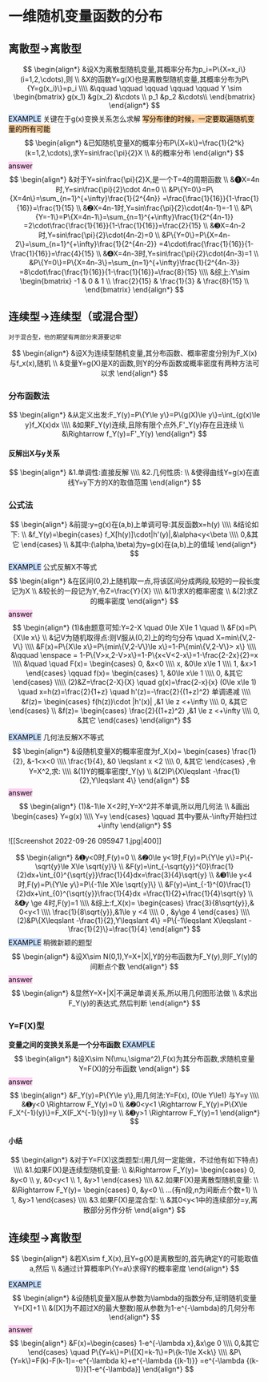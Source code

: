 # 一维随机变量函数的分布
## 离散型->离散型
$$
\begin{align*}
&设X为离散型随机变量,其概率分布为p_i=P\{X=x_i\}(i=1,2,\cdots),则
\\
&X的函数Y=g(X)也是离散型随机变量,其概率分布为P\{Y=g(x_i)\}=p_i
\\\\
&\qquad \qquad \qquad  \qquad \qquad  Y \sim \begin{bmatrix}
g(x_1) &g(x_2) &\cdots  \\
p_1 &p_2 &\cdots\\
\end{bmatrix}
\end{align*}
$$
<mark style="background: #ADCCFFA6;">EXAMPLE</mark>
	关键在于g(x)变换关系怎么求解
	<mark style="background: #FFB86CA6;">写分布律的时候，一定要取遍随机变量的所有可能</mark>
$$
\begin{align*}
&已知随机变量X的概率分布P\{X=k\}=\frac{1}{2^k}(k=1,2,\cdots),求Y=sin\frac{\pi}{2}X
\\
&的概率分布
\end{align*}
$$
<mark style="background: #FFB8EBA6;">answer</mark>
$$
\begin{align*}
&对于Y=sin\frac{\pi}{2}X,是一个T=4的周期函数
\\
&➊X=4n时,Y=sin\frac{\pi}{2}\cdot 4n=0  
\\
&P\{Y=0\}=P\{X=4n\}=\sum_{n=1}^{+\infty}\frac{1}{2^{4n}}
=\frac{\frac{1}{16}}{1-\frac{1}{16}}=\frac{1}{15}
\\
&➋X=4n-1时,Y=sin\frac{\pi}{2}\cdot(4n-1)=-1
\\
&P\{Y=-1\}=P\{X=4n-1\}=\sum_{n=1}^{+\infty}\frac{1}{2^{4n-1}}
=2\cdot\frac{\frac{1}{16}}{1-\frac{1}{16}}=\frac{2}{15}
\\
&➌X=4n-2时,Y=sin\frac{\pi}{2}\cdot(4n-2)=0
\\
&P\{Y=0\}=P\{X=4n-2\}=\sum_{n=1}^{+\infty}\frac{1}{2^{4n-2}}
=4\cdot\frac{\frac{1}{16}}{1-\frac{1}{16}}=\frac{4}{15}
\\
&➍X=4n-3时,Y=sin\frac{\pi}{2}\cdot(4n-3)=1
\\
&P\{Y=0\}=P\{X=4n-3\}=\sum_{n=1}^{+\infty}\frac{1}{2^{4n-3}}
=8\cdot\frac{\frac{1}{16}}{1-\frac{1}{16}}=\frac{8}{15}
\\\\
&综上:Y\sim 
\begin{bmatrix}
-1 & 0 & 1 \\
\frac{2}{15} & \frac{1}{3} & \frac{8}{15} \\
\end{bmatrix}
\end{align*}
$$

## 连续型->连续型（或混合型）
	对于混合型，他的期望有两部分来源要记牢
	
$$
\begin{align*}
&设X为连续型随机变量,其分布函数、概率密度分别为F_X(x)与f_x(x),随机
\\
&变量Y=g(X)是X的函数,则Y的分布函数或概率密度有两种方法可以求
\end{align*}
$$
### 分布函数法
$$
\begin{align*}
&从定义出发:F_Y(y)=P\{Y\le y\}=P\{g(X)\le y\}=\int_{g(x)\le y}f_X(x)dx
\\\\
&如果F_Y(y)连续,且除有限个点外,F'_Y(y)存在且连续
\\
&\Rightarrow f_Y(y)=F'_Y(y)
\end{align*}
$$
#### 反解出X与y关系
$$
\begin{align*}
&1.单调性:直接反解
\\\\
&2.几何性质:
\\
&使得曲线Y=g(x)在直线Y=y下方的X的取值范围
\end{align*}
$$
### 公式法
$$
\begin{align*}
&前提:y=g(x)在(a,b)上单调可导:其反函数x=h(y)
\\\\
&结论如下:
\\
&f_Y(y)=\begin{cases}
f_X[h(y)]\cdot|h'(y)|,&\alpha<y<\beta
\\\\
0,&其它
\end{cases}
\\
&其中:(\alpha,\beta)为y=g(x)在(a,b)上的值域
\end{align*}
$$
<mark style="background: #ADCCFFA6;">EXAMPLE</mark>
	公式反解X不等式
$$
\begin{align*}
&在区间(0,2)上随机取一点,将该区间分成两段,较短的一段长度记为X
\\
&较长的一段记为Y,令Z=\frac{Y}{X}
\\\\
&(1)求X的概率密度
\\
&(2)求Z的概率密度
\end{align*}
$$
<mark style="background: #FFB8EBA6;">answer</mark>
$$
\begin{align*}
(1)&由题意可知:Y=2-X \quad 0\le X\le 1 \quad 
\\
&F(x)=P\{X\le x\}
\\
&记V为随机取得点:则V服从(0,2)上的均匀分布 \quad X=min\{V,2-V\}
\\\\
&F(x)=P\{X\le x\}=P\{min\{V,2-V\}\le x\}=1-P\{min\{V,2-V\}> x\}
\\\\
&\qquad \enspace = 1-P\{V>x,2-V>x\}=1-P\{x<V<2-x\}=1-\frac{2-2x}{2}=x
\\\\
&\quad \quad 
F(x)=
\begin{cases}
0, &x<0
\\\\
x, &0\le x\le 1
\\\\
1, &x>1
\end{cases}
\qquad 
f(x)=
\begin{cases}
1, &0\le x\le 1
\\\\
0, &其它
\end{cases}
\\\\\
(2)&Z=\frac{2-X}{X}  \quad g(x)=\frac{2-x}{x} (0\le x\le 1)
\quad x=h(z)=\frac{2}{1+z}
\quad h'(z)=-\frac{2}{(1+z)^2} 单调递减 
\\\\
&f(z)=
\begin{cases}
f(h(z))\cdot |h'(x)| ,&1 \le z <+\infty
\\\\
0, &其它
\end{cases}
\\
&f(z)=
\begin{cases}
\frac{2}{(1+z)^2} ,&1 \le z <+\infty
\\\\
0, &其它
\end{cases}
\end{align*}
$$


<mark style="background: #ADCCFFA6;">EXAMPLE</mark>
	几何法反解X不等式
$$
\begin{align*}
&设随机变量X的概率密度为f_X(x)=
\begin{cases}
\frac{1}{2}, &-1<x<0
\\\\
\frac{1}{4}, &0 \leqslant  x <2
\\\\
0, &其它
\end{cases}
,令Y=X^2,求:
\\\\
&(1)Y的概率密度f_Y(y)
\\
&(2)P\{X\leqslant  -\frac{1}{2},Y\leqslant  4\}
\end{align*}
$$
<mark style="background: #FFB8EBA6;">answer</mark>
$$
\begin{align*}
(1)&-1\le X<2时,Y=X^2并不单调,所以用几何法
\\
&画出
\begin{cases}
Y=g(x)
\\\\
Y=y
\end{cases}
\qquad 其中y要从-\infty开始扫过+\infty
\end{align*}
$$

![[Screenshot 2022-09-26 095947 1.jpg|400]]

$$
\begin{align*}
&➊y<0时,F(y)=0
\\
&➋0\le y<1时,F(y)=P\{Y\le y\}=P\{-\sqrt{y}\le X\le \sqrt{y}\}
\\
&F(y)=\int_{-\sqrt{y}}^{0}\frac{1}{2}dx+\int_{0}^{\sqrt{y}}\frac{1}{4}dx=\frac{3}{4}\sqrt{y}
\\
&➌1\le y<4时,F(y)=P\{Y\le y\}=P\{-1\le X\le \sqrt{y}\}
\\
&F(y)=\int_{-1}^{0}\frac{1}{2}dx+\int_{0}^{\sqrt{y}}\frac{1}{4}dx
=\frac{1}{2}+\frac{1}{4}\sqrt{y}
\\
&➍y \ge 4时,F(y)=1
\\\\
&综上:f_X(x)=
\begin{cases}
\frac{3}{8\sqrt{y}},&  0<y<1
\\\\
\frac{1}{8\sqrt{y}},&1\le y <4
\\\\
0 , &y\ge 4
\end{cases}
\\\\
(2)&P\{X\leqslant  -\frac{1}{2},Y\leqslant  4\}
=P\{-1\leqslant X\leqslant  -\frac{1}{2}\}=\frac{1}{4}
\end{align*}
$$
<mark style="background: #ADCCFFA6;">EXAMPLE</mark>
	稍微新颖的题型
$$
\begin{align*}
&设X\sim N(0,1),Y=X+|X|,Y的分布函数为F_Y(y),则F_Y(y)的间断点个数
\end{align*}
$$
<mark style="background: #FFB8EBA6;">answer</mark>
$$
\begin{align*}
&显然Y=X+|X|不满足单调关系,所以用几何图形法做
\\
&求出F_Y(y)的表达式,然后判断
\end{align*}
$$
### Y=F(X)型
**变量之间的变换关系是一个分布函数**
<mark style="background: #ADCCFFA6;">EXAMPLE</mark>
$$
\begin{align*}
&设X\sim N(\mu,\sigma^2),F(x)为其分布函数,求随机变量Y=F(X)的分布函数
\end{align*}
$$
<mark style="background: #FFB8EBA6;">answer</mark>
$$
\begin{align*}
&F_Y(y)=P\{Y\le y\},用几何法:Y=F(x), (0\le Y\le1) 与Y=y
\\\\
&➊y<0 \Rightarrow F_Y(y)=0
\\
&➋0<y<1 \Rightarrow F_Y(y)=P\{X\le F_X^{-1}(y)\}=F_X(F_X^{-1}(y))=y
\\
&➌y>1 \Rightarrow F_Y(y)=1
\end{align*}
$$
#### 小结
$$
\begin{align*}
&对于Y=F(X)这类题型:(用几何一定能做，不过他有如下特点)
\\\\
&1.如果F(X)是连续型随机变量:
\\
&\Rightarrow 
F_Y(y)=
\begin{cases}
0, &y<0
\\
y, &0<y<1
\\
1, &y>1
\end{cases}
\\\\
&2.如果F(X)是离散型随机变量:
\\
&\Rightarrow 
F_Y(y)=
\begin{cases}
0, &y<0
\\
...(有n段,n为间断点个数+1)
\\
1, &y>1
\end{cases}
\\\\
&3.如果F(X)是混合型:
\\
&其0<y<1中的连续部分=y,离散部分另作分析
\end{align*}
$$


## 连续型->离散型
$$
\begin{align*}
&若X\sim f_X(x),且Y=g(X)是离散型的,首先确定Y的可能取值a,然后
\\
&通过计算概率P\{Y=a\}求得Y的概率密度
\end{align*}
$$

<mark style="background: #ADCCFFA6;">EXAMPLE</mark>
$$
\begin{align*}
&设随机变量X服从参数为\lambda的指数分布,证明随机变量Y=[X]+1
\\
&([X]为不超过X的最大整数)服从参数为1-e^{-\lambda}的几何分布
\end{align*}
$$
<mark style="background: #FFB8EBA6;">answer</mark>
$$
\begin{align*}
&F(x)=\begin{cases}
1-e^{-\lambda x},&x\ge 0
\\\\
0,&其它
\end{cases}
\quad P\{Y=k\}=P\{[X]=k-1\}=P\{k-1\le X<k\}
\\\\
&P\{Y=k\}=F(k)-F(k-1)=-e^{-\lambda k}+e^{-\lambda {(k-1)}}
=e^{-\lambda {(k-1)}}[1-e^{-\lambda}]
\end{align*}
$$
